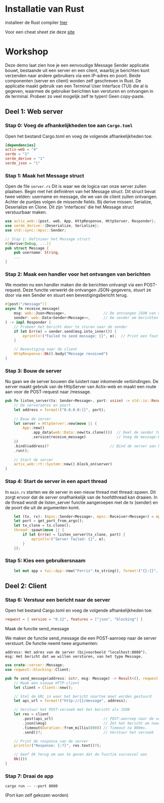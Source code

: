 # Installatie van Rust
installeer de Rust compiler [hier](https://rustup.rs/)

Voor een cheat sheet zie deze [site](https://quickref.me/rust.html)

# Workshop
Deze demo laat zien hoe je een eenvoudige Message Sender applicatie bouwt,
bestaande uit een server en een client,
waarbij je berichten kunt verzenden naar andere gebruikers via een IP-adres en poort.
Beide componenten (server en client) worden zelf geschreven in Rust.
De applicatie maakt gebruik van een Terminal User Interface (TUI)
die al is gegeven,
waarmee de gebruiker berichten kan versturen en ontvangen in de terminal.
Probeer zo veel mogelijk zelf te typen! Geen copy-paste.

## Deel 1: Web server

### Stap 0: Voeg de afhankelijkheden toe aan `Cargo.toml`
Open het bestand Cargo.toml en voeg de volgende afhankelijkheden toe:
```toml
[dependencies]
actix-web = "4"
serde = "1"
serde_derive = "1"
serde_json = "1"

```

### Stap 1: Maak het Message struct
Open de file `server.rs`
Dit is waar we de logica van onze server zullen plaatsen.
Begin met het definiëren van het Message struct.
Dit struct bevat twee velden: username en message, die we van de client zullen ontvangen.
Achter de puntjes volgen de missende fields. Bij derive missen: Serialize, Deserialize en Clone.
Dit zijn 'interfaces' die het Message struct verstuurbaar maken.

```rs
use actix_web::{post, web, App, HttpResponse, HttpServer, Responder};
use serde_derive::{Deserialize, Serialize};
use std::sync::mpsc::Sender;

// Stap 1: Definieer het Message struct
#[derive(Debug, ...)]
pub struct Message {
    pub username: String,
    ...
}
```

### Stap 2: Maak een handler voor het ontvangen van berichten
We moeten nu een handler maken die de berichten ontvangt via een POST-request.
Deze functie verwerkt de ontvangen JSON-gegevens,
stuurt ze door via een Sender en stuurt een bevestigingsbericht terug.
```rs
#[post("/message")]
async fn receive_message(
    msg: web::Json<Message>,                 // De ontvangen JSON van de client
    sender: web::Data<Sender<Message>>,      // De sender om berichten door te sturen
) -> impl Responder {
    // Probeer het bericht door te sturen naar de sender
    if let Err(e) = sender.send(msg.into_inner()) {
        eprintln!("Failed to send message: {}", e);  // Print een fout als het versturen mislukt
    }

    // Bevestiging naar de client
    HttpResponse::Ok().body("Message received")
}
```

### Stap 3: Bouw de server
Nu gaan we de server bouwen die luistert naar inkomende verbindingen.
De server maakt gebruik van de HttpServer van Actix-web 
en maakt een route aan voor de POST-request naar /message.
```rs
pub fn listen_server(tx: Sender<Message>, port: usize) -> std::io::Result<()> {
    // De serveradres en poort
    let address = format!("0.0.0.0:{}", port);
    
    // Bouw de server
    let server = HttpServer::new(move || {
        App::new()
            .app_data(web::Data::new(tx.clone()))  // Deel de sender tussen verschillende threads
            .service(receive_message)              // Voeg de message-handler toe aan de server
    })
    .bind(&address)?                            // Bind de server aan het adres
    .run();
    
    // Start de server
    actix_web::rt::System::new().block_on(server)
}
```
### Stap 4: Start de server in een apart thread
In `main.rs` starten we de server in een nieuw thread met thread::spawn.
Dit zorgt ervoor dat de server onafhankelijk van de hoofdthread kan draaien.
In de thread wordt de listen_server functie aangeroepen 
met de tx (sender) en de poort die uit de argumenten komt.
```rs
    let (tx, rx): (mpsc::Sender<Message>, mpsc::Receiver<Message>) = mpsc::channel();
    let port = get_port_from_args();
    let tx_clone = tx.clone();
    thread::spawn(move || {
        if let Err(e) = listen_server(tx_clone, port) {
            eprintln!("Server failed: {}", e);
        }
    });
```

### Stap 5: Kies een gebruikersnaam
```rs
    let mut app = tui::App::new("Ferris".to_string(), format!("{}:{}", ip_address, port));
```

## Deel 2: Client

### Stap 6: Verstuur een bericht naar de server
Open het bestand Cargo.toml en voeg de volgende afhankelijkheden toe:
```toml
reqwest = { version = "0.12", features = ["json", "blocking"] }
```
Maak de functie send_message

We maken de functie send_message die een POST-aanroep naar de server verstuurt.
De functie neemt twee argumenten:
```
address: Het adres van de server (bijvoorbeeld "localhost:8080").
msg: Het bericht dat we willen versturen, van het type Message.
```

```rs
use crate::server::Message;
use reqwest::blocking::Client;

pub fn send_message(address: &str, msg: Message) -> Result<(), reqwest::Error> {
    // Maak een nieuwe HTTP-client
    let client = Client::new();

    // Stel de URL in waar het bericht naartoe moet worden gestuurd
    let api_url = format!("http://{}/message", address);

    // Verstuur het POST-verzoek met het bericht als JSON
    let res = client
        .post(api_url)                       // POST-aanroep naar de server
        .json(&msg)                          // Zet het bericht om naar JSON
        .timeout(Duration::from_millis(800)) // Timeout na 800ms.
        .send()?;                            // Verstuur het verzoek

    // Print de response van de server
    println!("Response: {:?}", res.text()?);

    // Geef Ok terug om aan te geven dat de functie succesvol was
    Ok(())
}
```

### Stap 7: Draai de app
```
cargo run -- --port 8080
```
(Port kan zelf gekozen worden)
